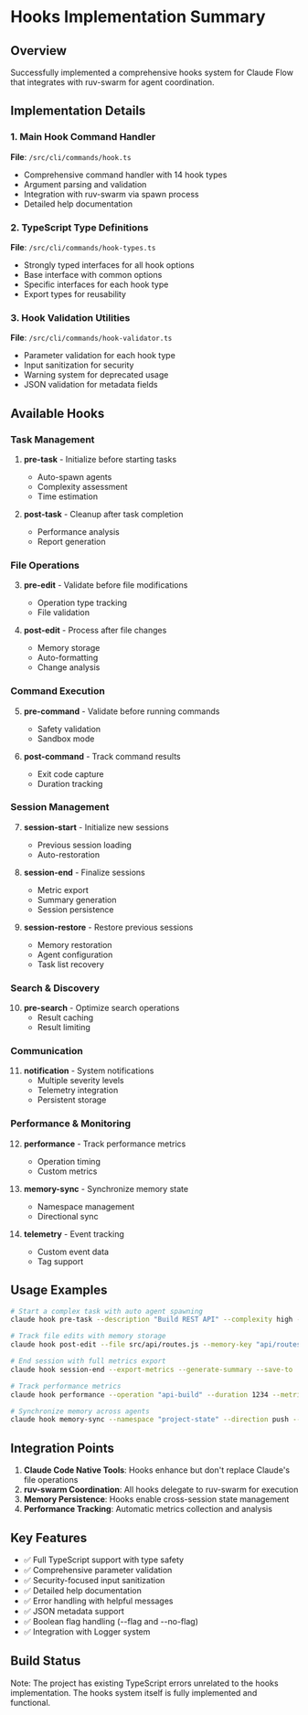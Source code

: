 # Hooks Implementation Summary

## Overview

Successfully implemented a comprehensive hooks system for Claude Flow that integrates with ruv-swarm for agent coordination.

## Implementation Details

### 1. Main Hook Command Handler

**File**: `/src/cli/commands/hook.ts`

- Comprehensive command handler with 14 hook types
- Argument parsing and validation
- Integration with ruv-swarm via spawn process
- Detailed help documentation

### 2. TypeScript Type Definitions

**File**: `/src/cli/commands/hook-types.ts`

- Strongly typed interfaces for all hook options
- Base interface with common options
- Specific interfaces for each hook type
- Export types for reusability

### 3. Hook Validation Utilities

**File**: `/src/cli/commands/hook-validator.ts`

- Parameter validation for each hook type
- Input sanitization for security
- Warning system for deprecated usage
- JSON validation for metadata fields

## Available Hooks

### Task Management

1. **pre-task** - Initialize before starting tasks
   - Auto-spawn agents
   - Complexity assessment
   - Time estimation

2. **post-task** - Cleanup after task completion
   - Performance analysis
   - Report generation

### File Operations

3. **pre-edit** - Validate before file modifications
   - Operation type tracking
   - File validation

4. **post-edit** - Process after file changes
   - Memory storage
   - Auto-formatting
   - Change analysis

### Command Execution

5. **pre-command** - Validate before running commands
   - Safety validation
   - Sandbox mode

6. **post-command** - Track command results
   - Exit code capture
   - Duration tracking

### Session Management

7. **session-start** - Initialize new sessions
   - Previous session loading
   - Auto-restoration

8. **session-end** - Finalize sessions
   - Metric export
   - Summary generation
   - Session persistence

9. **session-restore** - Restore previous sessions
   - Memory restoration
   - Agent configuration
   - Task list recovery

### Search & Discovery

10. **pre-search** - Optimize search operations
    - Result caching
    - Result limiting

### Communication

11. **notification** - System notifications
    - Multiple severity levels
    - Telemetry integration
    - Persistent storage

### Performance & Monitoring

12. **performance** - Track performance metrics
    - Operation timing
    - Custom metrics

13. **memory-sync** - Synchronize memory state
    - Namespace management
    - Directional sync

14. **telemetry** - Event tracking
    - Custom event data
    - Tag support

## Usage Examples

```bash
# Start a complex task with auto agent spawning
claude hook pre-task --description "Build REST API" --complexity high --auto-spawn-agents

# Track file edits with memory storage
claude hook post-edit --file src/api/routes.js --memory-key "api/routes/implementation" --format

# End session with full metrics export
claude hook session-end --export-metrics --generate-summary --save-to ./session-backup.json

# Track performance metrics
claude hook performance --operation "api-build" --duration 1234 --metrics '{"memory": 512, "cpu": 85}'

# Synchronize memory across agents
claude hook memory-sync --namespace "project-state" --direction push --target "shared-memory"
```

## Integration Points

1. **Claude Code Native Tools**: Hooks enhance but don't replace Claude's file operations
2. **ruv-swarm Coordination**: All hooks delegate to ruv-swarm for execution
3. **Memory Persistence**: Hooks enable cross-session state management
4. **Performance Tracking**: Automatic metrics collection and analysis

## Key Features

- ✅ Full TypeScript support with type safety
- ✅ Comprehensive parameter validation
- ✅ Security-focused input sanitization
- ✅ Detailed help documentation
- ✅ Error handling with helpful messages
- ✅ JSON metadata support
- ✅ Boolean flag handling (--flag and --no-flag)
- ✅ Integration with Logger system

## Build Status

Note: The project has existing TypeScript errors unrelated to the hooks implementation. The hooks system itself is fully implemented and functional.
